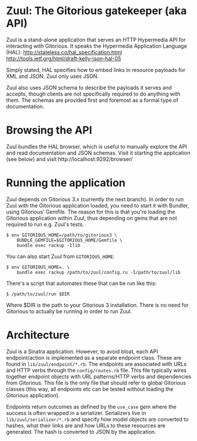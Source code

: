 # Zuul: The Gitorious gatekeeper (aka API)

Zuul is a stand-alone application that serves an HTTP Hypermedia API for
interacting with Gitorious. It speaks the Hypermedia Application Language (HAL):
http://stateless.co/hal_specification.html
http://tools.ietf.org/html/draft-kelly-json-hal-05

Simply stated, HAL specifies how to embed links in resource payloads for XML and
JSON. Zuul only uses JSON.

Zuul also uses JSON schema to describe the payloads it serves and accepts,
though clients are not specifically required to do anything with them. The
schemas are provided first and foremost as a formal type of documentation.

# Browsing the API

Zuul bundles the HAL browser, which is useful to manually explore the API and
read documentation and JSON schemas. Visit it starting the application (see
below) and visit http://localhost:9292/browser/

# Running the application

Zuul depends on Gitorious 3.x (currently the next branch). In order to run Zuul
with the Gitorious application loaded, you need to start it with Bundler, using
Gitorious' Gemfile. The reason for this is that you're loading the Gitorious
application within Zuul, thus depending on gems that are not required to run
e.g. Zuul's tests.

    $ env GITORIOUS_HOME=/path/to/gitorious3 \
        BUNDLE_GEMFILE=$GITORIOUS_HOME/Gemfile \
        bundle exec rackup -Ilib

You can also start Zuul from `GITORIOUS_HOME`:

    $ env GITORIOUS_HOME=. \
        bundle exec rackup /path/to/zuul/config.ru -I/path/to/zuul/lib

There's a script that automates these that can be run like this:

    $ /path/to/zuul/run $DIR

Where $DIR is the path to your Gitorious 3 installation. There is no need for
Gitorious to actually be running in order to run Zuul.

# Architecture

Zuul is a Sinatra application. However, to avoid bloat, each API endpoint/action
is implemented as a separate endpoint class. These are found in
`lib/zuul/endpoint/*.rb`. The endpoints are associated with URLs and HTTP verbs
through the `config/routes.rb` file. This file typically wires together endpoint
objects with URL patterns/HTTP verbs and dependencies from Gitorious. This file
is the only file that should refer to global Gitorious classes (this way, all
endpoints etc can be tested without loading the Gitorious application).

Endpoints return outcomes as defined by the `use_case` gem where the success is
often wrapped in a serializer. Serializers live in `lib/zuul/serializer/*.rb`
and specify how model objects are converted to hashes, what their links are and
how URLs to these resources are generated. The hash is converted to JSON by the
application.
